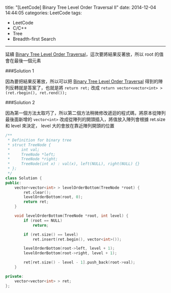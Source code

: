 title: "[LeetCode] Binary Tree Level Order Traversal II"
date: 2014-12-04 14:44:05
categories: LeetCode
tags:
- LeetCode
- C/C++
- Tree
- Breadth-first Search
---
延續 [Binary Tree Level Order Traversal](/-LeetCode-Binary-Tree-Level-Order-Traversal/)，這次要將結果反著放，所以 root 的值會在最後一個元素

<!-- more -->

###Solution 1

因為要把結果反著放，所以可以把 [Binary Tree Level Order Traversal](/-LeetCode-Binary-Tree-Level-Order-Traversal/) 得到的陣列反轉就是答案了，也就是將 `return ret;` 改成 `return vector<vector<int> >(ret.rbegin(), ret.rend());`

###Solution 2

因為第一個方法太取巧了，所以第二個方法稍微修改遞迴的程式碼，將原本從陣列最後面新增的 `vector<int>` 改成從陣列的開頭插入，將值放入陣列會根據 ret.size 和 level 來決定， level 大的會放在靠近陣列開頭的位置

``` c++
/**
 * Definition for binary tree
 * struct TreeNode {
 *     int val;
 *     TreeNode *left;
 *     TreeNode *right;
 *     TreeNode(int x) : val(x), left(NULL), right(NULL) {}
 * };
 */
class Solution {
public:
    vector<vector<int> > levelOrderBottom(TreeNode *root) {
        ret.clear();
        levelOrderBottom(root, 0);
        return ret;
    }

    void levelOrderBottom(TreeNode *root, int level) {
        if (root == NULL)
            return;

        if (ret.size() == level)
            ret.insert(ret.begin(), vector<int>());

        levelOrderBottom(root->left, level + 1);
        levelOrderBottom(root->right, level + 1);

        ret[ret.size() - level - 1].push_back(root->val);
    }

private:
    vector<vector<int> > ret;
};
```
